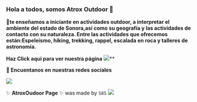 ### Hola a todos, somos Atrox Outdoor  👋

**🌱te enseñamos a iniciante en actividades outdoor, a interpretar el ambiente del estado de Sonora,así como su geografía y las actividades de contacto con su naturaleza. Entre las actividades que ofrecemos están:Espeleísmo, hiking, trekking, rappel, escalada en roca y talleres de astronomía.**


**Haz Click aqui para ver nuestra página** [<img src="https://img.icons8.com/nolan/64/moleskine.png"/>](https://atroxoutddor.github.io/)**


**💬 Encuentanos en nuestras redes sociales**

[<img src="https://img.icons8.com/doodle/48/000000/facebook-new.png"/> ](https://www.facebook.com/Atrox-Outdoor-418768818896826)



 ✨ **AtroxOudoor Page** ✨  was made by  `S8S` [<img src="https://img.icons8.com/ios/50/000000/8-circle.png"/>](https://twitter.com/Simple8Signific) 
<!--
**AtroxOudoor** is a ✨ _special_ ✨ repository because its `README.md` (this file) appears on your GitHub profile.




